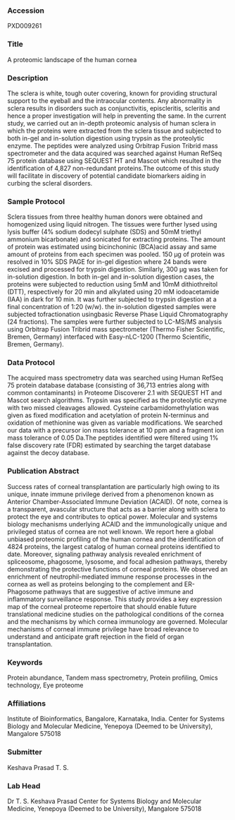 ### Accession
PXD009261

### Title
A proteomic landscape of the human cornea

### Description
The sclera is white, tough outer covering, known for providing structural support to the eyeball and the intraocular contents. Any abnormality in sclera results in disorders such as conjunctivitis, episcleritis, scleritis and hence a proper investigation will help in preventing the same. In the current study, we carried out an in-depth proteomic analysis of human sclera in which the proteins were extracted from the sclera tissue and subjected to both in-gel and in-solution digestion using trypsin as the proteolytic enzyme. The peptides were analyzed using Orbitrap Fusion Tribrid mass spectrometer and the data acquired was searched against Human RefSeq 75 protein database using SEQUEST HT and Mascot which resulted in the identification of 4,827 non-redundant proteins.The outcome of this study will facilitate in discovery of potential candidate biomarkers aiding in curbing the scleral disorders.

### Sample Protocol
Sclera tissues from three healthy human donors were obtained and homogenized using liquid nitrogen. The tissues were further lysed using lysis buffer (4% sodium dodecyl sulphate (SDS) and 50mM triethyl ammonium bicarbonate) and sonicated for extracting proteins. The amount of protein was estimated using bicinchoninic (BCA)acid assay and same amount of proteins from each specimen was pooled. 150 µg of protein was resolved in 10% SDS PAGE for in-gel digestion where 24 bands were excised and processed for trypsin digestion. Similarly, 300 µg was taken for in-solution digestion. In both in-gel and in-solution digestion cases, the proteins were subjected to reduction using 5mM and 10mM dithiothreitol (DTT), respectively for 20 min and alkylated using 20 mM iodoacetamide (IAA) in dark for 10 min. It was further subjected to trypsin digestion at a final concentration of 1:20 (w/w). the in-solution digested samples were subjected tofractionation usingbasic Reverse Phase Liquid Chromatography (24 fractions). The samples were further subjected to LC-MS/MS analysis using Orbitrap Fusion Tribrid mass spectrometer (Thermo Fisher Scientific, Bremen, Germany) interfaced with Easy-nLC-1200 (Thermo Scientific, Bremen, Germany).

### Data Protocol
The acquired mass spectrometry data was searched using Human RefSeq 75 protein database database (consisting of 36,713 entries along with common contaminants) in Proteome Discoverer 2.1 with SEQUEST HT and Mascot search algorithms. Trypsin was specified as the proteolytic enzyme with two missed cleavages allowed. Cysteine carbamidomethylation was given as fixed modification and acetylation of protein N-terminus and oxidation of methionine was given as variable modifications. We searched our data with a precursor ion mass tolerance at 10 ppm and a fragment ion mass tolerance of 0.05 Da.The peptides identified were filtered using 1% false discovery rate (FDR) estimated by searching the target database against the decoy database.

### Publication Abstract
Success rates of corneal transplantation are particularly high owing to its unique, innate immune privilege derived from a phenomenon known as Anterior Chamber-Associated Immune Deviation (ACAID). Of note, cornea is a transparent, avascular structure that acts as a barrier along with sclera to protect the eye and contributes to optical power. Molecular and systems biology mechanisms underlying ACAID and the immunologically unique and privileged status of cornea are not well known. We report here a global unbiased proteomic profiling of the human cornea and the identification of 4824 proteins, the largest catalog of human corneal proteins identified to date. Moreover, signaling pathway analysis revealed enrichment of spliceosome, phagosome, lysosome, and focal adhesion pathways, thereby demonstrating the protective functions of corneal proteins. We observed an enrichment of neutrophil-mediated immune response processes in the cornea as well as proteins belonging to the complement and ER-Phagosome pathways that are suggestive of active immune and inflammatory surveillance response. This study provides a key expression map of the corneal proteome repertoire that should enable future translational medicine studies on the pathological conditions of the cornea and the mechanisms by which cornea immunology are governed. Molecular mechanisms of corneal immune privilege have broad relevance to understand and anticipate graft rejection in the field of organ transplantation.

### Keywords
Protein abundance, Tandem mass spectrometry, Protein profiling, Omics technology, Eye proteome

### Affiliations
Institute of Bioinformatics, Bangalore, Karnataka, India.
Center for Systems Biology and Molecular Medicine, Yenepoya (Deemed to be University), Mangalore 575018

### Submitter
Keshava Prasad T. S.

### Lab Head
Dr T. S. Keshava Prasad
Center for Systems Biology and Molecular Medicine, Yenepoya (Deemed to be University), Mangalore 575018


